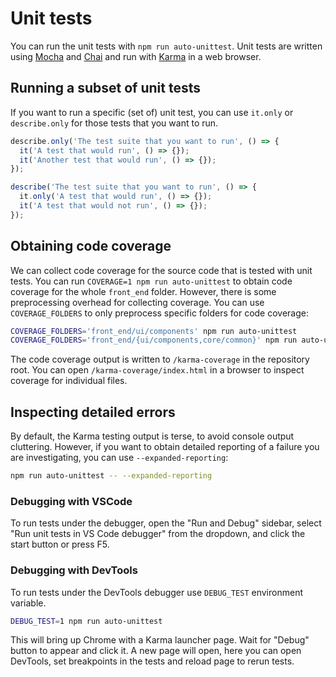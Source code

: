 # Unit tests

You can run the unit tests with `npm run auto-unittest`.
Unit tests are written using [Mocha](https://mochajs.org/) and [Chai](https://www.chaijs.com/) and run with [Karma](https://karma-runner.github.io/latest/index.html) in a web browser.

## Running a subset of unit tests
If you want to run a specific (set of) unit test, you can use `it.only` or `describe.only` for those tests that you want to run.

```ts
describe.only('The test suite that you want to run', () => {
  it('A test that would run', () => {});
  it('Another test that would run', () => {});
});
```

```ts
describe('The test suite that you want to run', () => {
  it.only('A test that would run', () => {});
  it('A test that would not run', () => {});
});
```

## Obtaining code coverage

We can collect code coverage for the source code that is tested with unit tests.
You can run `COVERAGE=1 npm run auto-unittest` to obtain code coverage for the whole `front_end` folder.
However, there is some preprocessing overhead for collecting coverage.
You can use `COVERAGE_FOLDERS` to only preprocess specific folders for code coverage:

```bash
COVERAGE_FOLDERS='front_end/ui/components' npm run auto-unittest
COVERAGE_FOLDERS='front_end/{ui/components,core/common}' npm run auto-unittest
```

The code coverage output is written to `/karma-coverage` in the repository root.
You can open `/karma-coverage/index.html` in a browser to inspect coverage for individual files.

## Inspecting detailed errors

By default, the Karma testing output is terse, to avoid console output cluttering.
However, if you want to obtain detailed reporting of a failure you are investigating, you can use `--expanded-reporting`:

```bash
npm run auto-unittest -- --expanded-reporting
```

### Debugging with VSCode

To run tests under the debugger, open the "Run and Debug" sidebar,
select "Run unit tests in VS Code debugger" from the dropdown, and click
the start button or press F5.

### Debugging with DevTools

To run tests under the DevTools debugger use `DEBUG_TEST` environment variable.

```bash
DEBUG_TEST=1 npm run auto-unittest
```

This will bring up Chrome with a Karma launcher page. Wait for "Debug" button to
appear and click it. A new page will open, here you can open DevTools, set
breakpoints in the tests and reload page to rerun tests.
